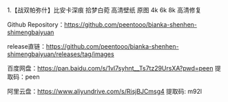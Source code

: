 1.【战双帕弥什】比安卡深痕 拾梦白菀 高清壁纸 原图 4k 6k 8k 高清修复

Github Repository：https://github.com/peentooo/bianka-shenhen-shimengbaiyuan

release直链：https://github.com/peentooo/bianka-shenhen-shimengbaiyuan/releases/tag/images

百度网盘：https://pan.baidu.com/s/1vl7syhnt__Ts7tz29UrsXA?pwd=peen 
提取码：peen

阿里云盘：https://www.aliyundrive.com/s/RisjBJCmsg4
提取码: m92l
